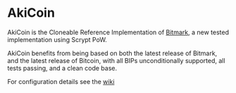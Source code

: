 # AkiCoin

AkiCoin is the Cloneable Reference Implementation of [Bitmark](https://github.com/project-bitmark/bitmark/), a new tested implementation using Scrypt PoW.

AkiCoin benefits from being based on both the latest release of Bitmark, and the latest release of Bitcoin, with all BIPs unconditionally supported, all tests passing, and a clean code base.

For configuration details see the [wiki](https://github.com/project-bitmark/akicoin/wiki)
